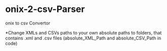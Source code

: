 onix-2-csv-Parser
=================

onix to csv Convertor

*Change XMLs and CSVs paths to your own absolute paths to folders, that contains .xml and .csv files (absolute_XML_Path and absolute_CSV_Path in code)
